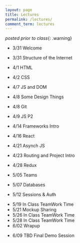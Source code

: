 ```yaml
---
layout: page
title: Lectures
permalink: /lectures/
comment_term: lectures
---
```



*posted prior to class*{: .warning}

<!-- 
<iframe style="transform: scale(0.5) translateX(-850px) translateY(-500px) " width="1600" height="1000" src="https://www.notion.so/brunchlabs/546f410dbf0e44f1a5d9f8d8870acc27?v=b8bc3ee253a6459386e758a316e29dd2" frameborder="0" allowfullscreen></iframe> 
-->


<!-- <script>
var proxyUrl = 'https://glacial-fjord-69804.herokuapp.com/',
    targetUrl = 'https://www.notion.so/brunchlabs/546f410dbf0e44f1a5d9f8d8870acc27?v=b8bc3ee253a6459386e758a316e29dd2'

// var data = {"collectionId":"3d23ca2c-401d-4d1b-998b-21287337caa4","collectionViewId":"f655aefd-1842-4e02-91ff-0960fb724696","query":{"aggregate":[{"id":"count","type":"title","view_type":"gallery","aggregation_type":"count"}],"filter":[],"sort":[],"filter_operator":"and"},"loader":{"type":"table","limit":70,"userTimeZone":"America/New_York","userLocale":"en","loadContentCover":true}}
// ;

fetch(proxyUrl + targetUrl, {
  method: 'GET', 
  // body: JSON.stringify(data), 
  headers:{
    'Content-Type': 'application/json'
  }
})
.then(res => res.json())
.then(response => {
  console.log('Success:', JSON.stringify(response.recordMap.block));
})
.catch(error => console.error('Error:', error));
 
</script> -->

* 3/31 Welcome
<!-- * [3/31 Welcome](00_welcome/) -->
* 3/31 Structure of the Internet
<!-- * [3/31 Structure of the Internet](01_interwebs/) -->
* 4/1 HTML
<!-- * [4/1 HTML](02_html/) -->
* 4/2 CSS
<!-- * [4/2 CSS ](03_css/) -->
* 4/7 JS and DOM
<!-- * [4/7 JS and DOM](04_js1) -->
* 4/8 Some Design Things
<!-- * [4/8 Some Design Things](03_design/) -->
* 4/8 Git
<!-- * [4/8 Git](02_git/) -->
* 4/9 JS P2
<!-- * [4/9 JS P2](05_js2) -->
* 4/14 Frameworks Intro
<!-- * [4/14 Frameworks Intro](06_react1) -->
* 4/16 React
<!-- * [4/16 React](07_react2) -->
<!-- * HUH 4/22 Project Intro -->
<!-- * HUH [4/24 Projects](07_project_intro) -->
<!-- * HUH [4/25 Projects Intro](../projects/) -->
* 4/21 Asynch JS
<!-- * [4/21 Asynch JS](08_asynch_js) -->
* 4/23 Routing and Project Intro
<!-- * [4/23 Routing and Project Intro](09_routing) -->
* 4/28 Redux
<!-- * [4/28 Redux](10_redux) -->
* 5/05 Teams
<!-- * [5/05 Teams](12_teams-intro) -->
* 5/07 Databases
<!-- * [5/07 Databases](12_intro_to_databases) -->
<!-- * 5/5 Pitches -->
<!-- * [5/5 Pitches](11_pitches) -->
* 5/12 Sessions & Auth
<!-- * [5/12 Sessions & Auth](13_sessions_auth) -->
<!-- * [5/7 Teams](13_teams) -->
<!-- * 5/14 Websockets, Image and File storage, ReactNative, TeamTime -->
<!-- * [5/14 Websockets, Image and File storage, ReactNative, TeamTime](15_ec_shorts) -->
<!-- * 5/14 In Class TeamWork Time -->
* 5/19 In Class TeamWork Time
* 5/21 Mockup Sharing
* 5/26 In Class TeamWork Time
* 5/28 In Class TeamWork Time
* 6/02 Wrapup
<!-- * [6/02 Wrapup](16_wrapup) -->
* 6/09 TBD Final Demo Session
